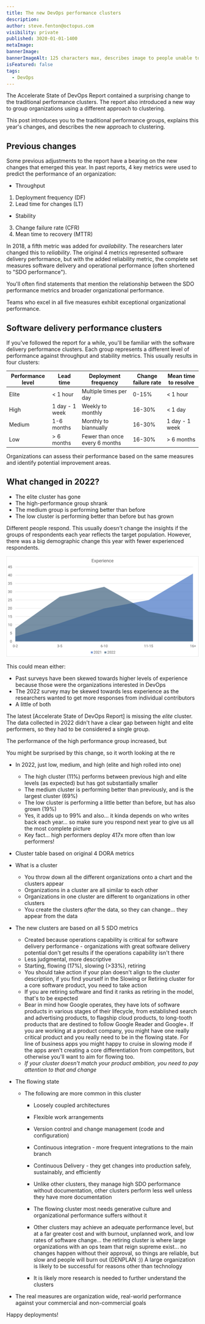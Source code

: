 ```yaml
---
title: The new DevOps performance clusters
description:
author: steve.fenton@octopus.com
visibility: private
published: 3020-01-01-1400
metaImage: 
bannerImage: 
bannerImageAlt: 125 characters max, describes image to people unable to see it.
isFeatured: false
tags: 
  - DevOps
---
```


The Accelerate State of DevOps Report contained a surprising change to the traditional performance clusters. The report also introduced a new way to group organizations using a different approach to clustering.

This post introduces you to the traditional performance groups, explains this year's changes, and describes the new approach to clustering.

## Previous changes

Some previous adjustments to the report have a bearing on the new changes that emerged this year. In past reports, 4 key metrics were used to predict the performance of an organization:

 - Throughput

 1. Deployment frequency (DF)
 1. Lead time for changes (LT)

 - Stability

 3. Change failure rate (CFR)
 3. Mean time to recovery (MTTR)

In 2018, a fifth metric was added for *availability*. The researchers later changed this to *reliability*. The original 4 metrics represented software delivery performance, but with the added reliability metric, the complete set measures software delivery and operational performance (often shortened to "SDO performance").

You'll often find statements that mention the relationship between the SDO performance metrics and broader organizational performance.

Teams who excel in all five measures exhibit exceptional organizational performance.

## Software delivery performance clusters

If you've followed the report for a while, you'll be familiar with the software delivery performance clusters. Each group represents a different level of performance against throughput and stability metrics. This usually results in four clusters:

| Performance level | Lead time      | Deployment frequency           | Change failure rate | Mean time to resolve |
|-------------------|----------------|--------------------------------|---------------------|----------------------|
| Elite             | < 1 hour       | Multiple times per day         | 0-15%               | < 1 hour             |
| High              | 1 day - 1 week | Weekly to monthly              | 16-30%              | < 1 day              |
| Medium            | 1-6 months     | Monthly to biannually          | 16-30%              | 1 day - 1 week       |
| Low               | > 6 months     | Fewer than once every 6 months | 16-30%              | > 6 months           |

Organizations can assess their performance based on the same measures and identify potential improvement areas.

## What changed in 2022?

- The elite cluster has gone
- The high-performance group shrank
- The medium group is performing better than before
- The low cluster is performing better than before but has grown


Different people respond. This usually doesn't change the insights if the groups of respondents each year reflects the target population. However, there was a big demographic change this year with fewer experienced respondents.

![Respondents in 2022 had less experience than last year](years-of-experience.png)

This could mean either:

- Past surveys have been skewed towards higher levels of experience because those were the organizations interested in DevOps
- The 2022 survey may be skewed towards less experience as the researchers wanted to get more responses from individual contributors
- A little of both




The latest [Accelerate State of DevOps Report] is missing the *elite* cluster. The data collected in 2022 didn't have a clear gap between hight and elite performers, so they had to be considered a single group.

The performance of the high performance group increased, but 



You might be surprised by this change, so it worth looking at the re




  - In 2022, just low, medium, and high (elite and high rolled into one)
    - The high cluster (11%) performs between previous high and elite levels (as expected) but has got substantially smaller
    - The medium cluster is performing better than previously, and is the largest cluster (69%)
    - The low cluster is performing a little better than before, but has also grown (19%)
    - Yes, it adds up to 99% and also... it kinda depends on who writes back each year... so make sure you respond next year to give us all the most complete picture
    - Key fact... high performers deploy 417x more often than low performers!
  - Cluster table based on original 4 DORA metrics



- What is a cluster
  - You throw down all the different organizations onto a chart and the clusters appear
  - Organizations in a cluster are all similar to each other
  - Organizations in one cluster are different to organizations in other clusters
  - You create the clusters *after* the data, so they can change... they appear from the data



- The new clusters are based on all 5 SDO metrics
  - Created because operations capability is critical for software delivery performance - organizations with great software delivery potential don't get results if the operations capability isn't there
  - Less judgmental, more descriptive
  - Starting, flowing (17%), slowing (>33%), retiring
  - You should take action if your plan doesn't align to the cluster description, if you find yourself in the Slowing or Retiring cluster for a core software product, you need to take action
  - If you are retiring software and find it ranks as retiring in the model, that's to be expected
  - Bear in mind how Google operates, they have lots of software products in various stages of their lifecycle, from established search and advertising products, to flagship cloud products, to long-tooth products that are destined to follow Google Reader and Google+. If you are working at a product company, you might have one really critical product and you really need to be in the flowing state. For line of business apps you might happy to cruise in slowing mode if the apps aren't creating a core differentiation from competitors, but otherwise you'll want to aim for flowing too.
  - *If your cluster doesn't match your product ambition, you need to pay attention to that and change*

- The flowing state
  - The following are more common in this cluster
    - Loosely coupled architectures
    - Flexible work arrangements
    - Version control and change management (code and configuration)
    - Continuous integration - more frequent integrations to the main branch
    - Continuous Delivery - they get changes into production safely, sustainably, and efficiently
    - Unlike other clusters, they manage high SDO performance without documentation, other clusters perform less well unless they have more documentation
    - The flowing cluster most needs generative culture and organizational performance suffers without it

    - Other clusters may achieve an adequate performance level, but at a far greater cost and with burnout, unplanned work, and low rates of software change... the retiring cluster is where large organizations with an ops team that reign supreme exist... no changes happen without their approval, so things are reliable, but slow and people will burn out (DENPLAN :)) A large organization is likely to be successful for reasons other than technology
    - It is likely more research is needed to further understand the clusters

- The real measures are organization wide, real-world performance against your commercial and non-commercial goals

Happy deployments!